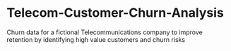 # Telecom-Customer-Churn-Analysis
 Churn data for a fictional Telecommunications company to improve retention by identifying high value customers and churn risks
